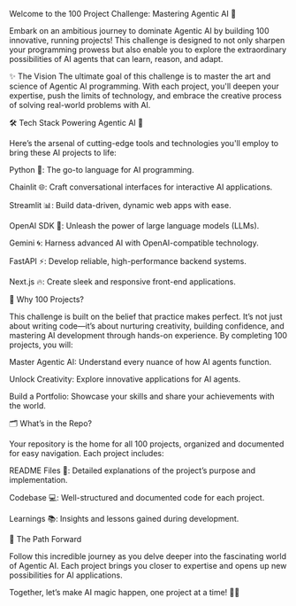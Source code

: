 Welcome to the 100 Project Challenge: Mastering Agentic AI 🚀

Embark on an ambitious journey to dominate Agentic AI by building 100 innovative, running projects! This challenge is designed to not only sharpen your programming prowess but also enable you to explore the extraordinary possibilities of AI agents that can learn, reason, and adapt.

✨ The Vision
The ultimate goal of this challenge is to master the art and science of Agentic AI programming. With each project, you'll deepen your expertise, push the limits of technology, and embrace the creative process of solving real-world problems with AI.

🛠️ Tech Stack Powering Agentic AI 🧩

Here’s the arsenal of cutting-edge tools and technologies you'll employ to bring these AI projects to life:

Python 🐍: The go-to language for AI programming.

Chainlit 🌐: Craft conversational interfaces for interactive AI applications.

Streamlit 📊: Build data-driven, dynamic web apps with ease.

OpenAI SDK 🚀: Unleash the power of large language models (LLMs).

Gemini 🌀: Harness advanced AI with OpenAI-compatible technology.

FastAPI ⚡: Develop reliable, high-performance backend systems.

Next.js 🔥: Create sleek and responsive front-end applications.

🌟 Why 100 Projects?

This challenge is built on the belief that practice makes perfect. It’s not just about writing code—it’s about nurturing creativity, building confidence, and mastering AI development through hands-on experience. By completing 100 projects, you will:

Master Agentic AI: Understand every nuance of how AI agents function.

Unlock Creativity: Explore innovative applications for AI agents.

Build a Portfolio: Showcase your skills and share your achievements with the world.

🗂️ What’s in the Repo?

Your repository is the home for all 100 projects, organized and documented for easy navigation. Each project includes:

README Files 📝: Detailed explanations of the project’s purpose and implementation.

Codebase 💻: Well-structured and documented code for each project.

Learnings 📚: Insights and lessons gained during development.

🚀 The Path Forward

Follow this incredible journey as you delve deeper into the fascinating world of Agentic AI. Each project brings you closer to expertise and opens up new possibilities for AI applications.

Together, let’s make AI magic happen, one project at a time! 🌈✨
